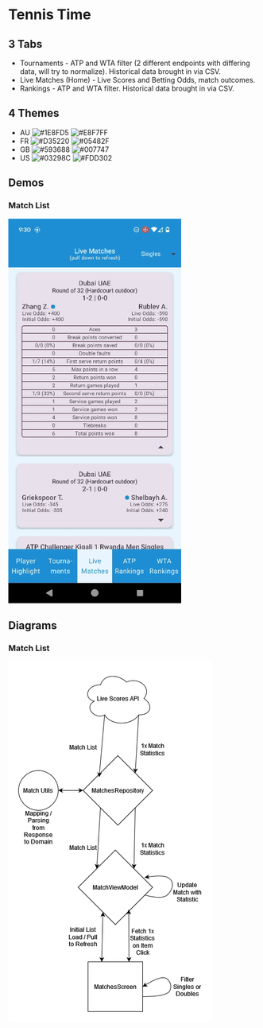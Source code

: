 # Tennis Time
## 3 Tabs
- Tournaments - ATP and WTA filter (2 different endpoints with differing data, will try to normalize). Historical data brought in via CSV.
- Live Matches (Home) - Live Scores and Betting Odds, match outcomes.
- Rankings - ATP and WTA filter. Historical data brought in via CSV.
## 4 Themes
- AU ![#1E8FD5](http://via.placeholder.com/15/1E8FD5/000000?text=) ![#E8F7FF](http://via.placeholder.com/15/E8F7FF/000000?text=)
- FR ![#D35220](http://via.placeholder.com/15/D35220/000000?text=) ![#05482F](http://via.placeholder.com/15/05482F/000000?text=)
- GB ![#593688](http://via.placeholder.com/15/593688/000000?text=) ![#007747](http://via.placeholder.com/15/007747/000000?text=)
- US ![#03298C](http://via.placeholder.com/15/03298C/000000?text=) ![#FDD302](http://via.placeholder.com/15/FDD302/000000?text=)
## Demos
### Match List
![Match List Demo](demos/match_list_demo.gif)
## Diagrams
### Match List
![Match List Diagram](diagrams/match_list_diagram.png)